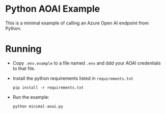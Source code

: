 # Python AOAI Example

This is a minimal example of calling an Azure Open AI endpoint from Python.

# Running

- Copy `.env.example` to a file named `.env` and ddd your AOAI credentials to that file.


- Install the python requirements listed in `requirements.txt`

    ```
    pip install -r requirements.txt
    ```

- Run the example:
    ```
    python minimal-aoai.py
    ```
